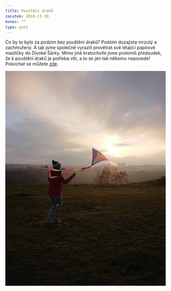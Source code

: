 ```yaml
---
title: Pouštění draků
zacatek: 2019-11-10
konec: ""
type: post
---
```

Co by to bylo za podzim bez pouštění draků? Podzim dozajista mrzutý a zachmuřený. A tak jsme společně vyrazili provětrat své létající papírové mazlíčky do Divoké Šárky. Mimo jiné kratochvíle jsme prolomili předsudek, že k pouštění draků je potřeba vítr, a to se jen tak někomu nepovede! Pokochat se můžete [zde](https://eu.zonerama.com/vlci-keblany/1303470?secret=R29V8G02MMYv0gPl94klH1g49&count=46).

![Letící drak](dscpdc_0000_burst20191110153805167.jpg "Letící drak")